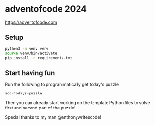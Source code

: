 # adventofcode 2024

https://adventofcode.com

## Setup
```bash
python3 -m venv venv
source venv/bin/activate
pip install -r requirements.txt
```

## Start having fun
Run the following to programmatically get today's puzzle
```bash
aoc-todays-puzzle
```
Then you can already start working on the template Python files to solve first and second part of the puzzle!

Special thanks to my man @anthonywritescode!
